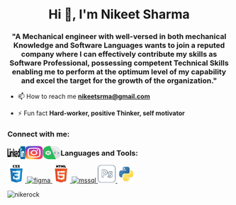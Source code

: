 <h1 align="center">Hi 👋, I'm Nikeet Sharma</h1>
<h3 align="center">"A Mechanical engineer with well-versed in both mechanical Knowledge and Software Languages wants to join a reputed company where I can effectively contribute my skills as Software Professional, possessing competent Technical Skills enabling me to perform at the optimum level of my capability and excel the target for the growth of the organization."</h3>

- 📫 How to reach me **nikeetsrma@gmail.com**

- ⚡ Fun fact **Hard-worker, positive Thinker, self motivator**

<h3 align="left">Connect with me:</h3>
<p align="left">
<a href="https://linkedin.com/in/nikeet-sharma-6b801815b" target="blank"><img align="Left" src="LinkedIn_Logo.svg" alt="nikeet-sharma" height="30" width="40" /></a>
</p>
<p align="left">
<a href="https://instagram.com/nikeetsharma" target="blank"><img align="Left" src="Instagram_logo_2016.svg" alt="nikeetsharma" height="30" width="40" /></a> 
</p>
<p align="Left">
<a href="https://www.hackerrank.com/nikeetsrma" target="blank"><img align="Left" src="Hackerrank_meaningful_logo.svg" alt="nikeetsrma" height="30" width="40" /></a> 
</p>



<h3 align="left">Languages and Tools:</h3>
<p align="left"> <a href="https://www.w3schools.com/css/" target="_blank"> <img src="https://raw.githubusercontent.com/devicons/devicon/master/icons/css3/css3-original-wordmark.svg" alt="css3" width="40" height="40"/> </a> <a href="https://www.figma.com/" target="_blank"> <img src="https://www.vectorlogo.zone/logos/figma/figma-icon.svg" alt="figma" width="40" height="40"/> </a> <a href="https://www.w3.org/html/" target="_blank"> <img src="https://raw.githubusercontent.com/devicons/devicon/master/icons/html5/html5-original-wordmark.svg" alt="html5" width="40" height="40"/> </a> <a href="https://www.microsoft.com/en-us/sql-server" target="_blank"> <img src="https://cdn.worldvectorlogo.com/logos/microsoft-sql-server.svg" alt="mssql" width="40" height="40"/> </a> <a href="https://www.photoshop.com/en" target="_blank"> <img src="https://raw.githubusercontent.com/devicons/devicon/master/icons/photoshop/photoshop-line.svg" alt="photoshop" width="40" height="40"/> </a> <a href="https://www.python.org" target="_blank"> <img src="https://raw.githubusercontent.com/devicons/devicon/master/icons/python/python-original.svg" alt="python" width="40" height="40"/> </a> </p>

<p><img align="center" src="https://github-readme-stats.vercel.app/api/top-langs?username=nikerock&show_icons=true&locale=en&layout=compact" alt="nikerock" /></p>
